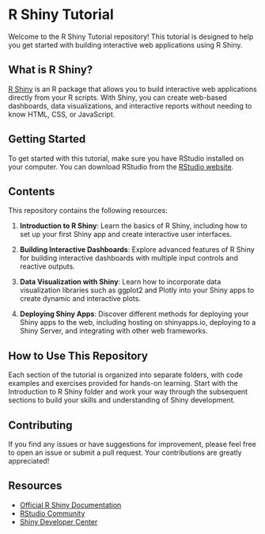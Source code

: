 # R Shiny Tutorial

Welcome to the R Shiny Tutorial repository! This tutorial is designed to help you get started with building interactive web applications using R Shiny.

## What is R Shiny?

[R Shiny](https://shiny.rstudio.com/) is an R package that allows you to build interactive web applications directly from your R scripts. With Shiny, you can create web-based dashboards, data visualizations, and interactive reports without needing to know HTML, CSS, or JavaScript.

## Getting Started

To get started with this tutorial, make sure you have RStudio installed on your computer. You can download RStudio from the [RStudio website](https://www.rstudio.com/products/rstudio/download/).

## Contents

This repository contains the following resources:

1. **Introduction to R Shiny**: Learn the basics of R Shiny, including how to set up your first Shiny app and create interactive user interfaces.

2. **Building Interactive Dashboards**: Explore advanced features of R Shiny for building interactive dashboards with multiple input controls and reactive outputs.

3. **Data Visualization with Shiny**: Learn how to incorporate data visualization libraries such as ggplot2 and Plotly into your Shiny apps to create dynamic and interactive plots.

4. **Deploying Shiny Apps**: Discover different methods for deploying your Shiny apps to the web, including hosting on shinyapps.io, deploying to a Shiny Server, and integrating with other web frameworks.

## How to Use This Repository

Each section of the tutorial is organized into separate folders, with code examples and exercises provided for hands-on learning. Start with the Introduction to R Shiny folder and work your way through the subsequent sections to build your skills and understanding of Shiny development.

## Contributing

If you find any issues or have suggestions for improvement, please feel free to open an issue or submit a pull request. Your contributions are greatly appreciated!

## Resources

- [Official R Shiny Documentation](https://shiny.rstudio.com/)
- [RStudio Community](https://community.rstudio.com/c/shiny)
- [Shiny Developer Center](https://shiny.rstudio.com/develop.html)


